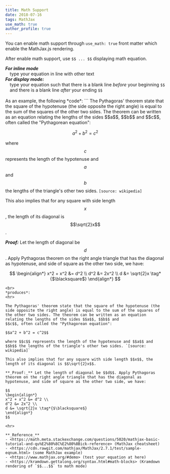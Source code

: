 ```yaml
---
title: Math Support
date: 2018-07-16
tags: MathJax
use_math: true
author_profile: true
---
```


You can enable math support through `use_math: true` front matter which enable the MathJax.js rendering.

After enable math support, use `$$ ... $$` displaying math equation.

<div>
<strong><em>For inline mode</em></strong>
<div style="margin-left:1em;">
    type your equation in line with other text
</div>
<strong><em>For display mode:</em></strong>
<div style="margin-left:1em;">
    type your equation such that there is a blank line <em>before</em> your beginning <code>$$</code> and there is a blank line <em>after</em> your ending <code>$$</code>
</div>
</div>

<br>
As an example, the following *code*:
```
The Pythagoras' theorem state that the square of the hypotenuse (the side opposite the right angle) is equal to the sum of the squares of the other two sides. The theorem can be written as an equation relating the lengths of the sides $$a$$, $$b$$ and
$$c$$, often called the "Pythagorean equation":

$$a^2 + b^2 = c^2$$

where $$c$$ represents the length of the hypotenuse and $$a$$ and $$b$$ the lengths of the triangle's other two sides. `[source: wikipedia]`

This also implies that for any square with side length $$x$$, the length of its diagonal is $$\sqrt{2}x$$.

**_Proof:_**
Let the length of diagonal be $$d$$. Apply Pythagoras theorem on the right angle triangle that has the diagonal as hypotenuse, and side of square as the other two side, we have:

$$
\begin{align*}
x^2 + x^2 &= d^2 \\
d^2 &= 2x^2 \\
d &= \sqrt{2}x \tag*{$\blacksquare$}
\end{align*}
$$

```
<br>
*produces*:
<hr>

The Pythagoras' theorem state that the square of the hypotenuse (the side opposite the right angle) is equal to the sum of the squares of the other two sides. The theorem can be written as an equation relating the lengths of the sides $$a$$, $$b$$ and
$$c$$, often called the "Pythagorean equation":

$$a^2 + b^2 = c^2$$

where $$c$$ represents the length of the hypotenuse and $$a$$ and $$b$$ the lengths of the triangle's other two sides. `[source: wikipedia]`

This also implies that for any square with side length $$x$$, the length of its diagonal is $$\sqrt{2}x$$.

**_Proof:_** Let the length of diagonal be $$d$$. Apply Pythagoras theorem on the right angle triangle that has the diagonal as hypotenuse, and side of square as the other two side, we have:

$$
\begin{align*}
x^2 + x^2 &= d^2 \\
d^2 &= 2x^2 \\
d &= \sqrt{2}x \tag*{$\blacksquare$}
\end{align*}
$$

<hr>

**_Reference_**
- <https://math.meta.stackexchange.com/questions/5020/mathjax-basic-tutorial-and-qu%E2%80%8C%E2%80%8Bick-reference> (MathJax cheatsheet)
- <https://cdn.rawgit.com/mathjax/MathJax/2.7.1/test/sample-eqnum.html> (some MathJax example)
- <https://www.mathjax.org/#demo> (test your equation at here)
- <https://kramdown.gettalong.org/syntax.html#math-blocks> (Kramdown rendering of `$$...$$` to math mode)
